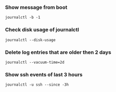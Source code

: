 ### Show message from boot
```
journalctl -b -1
```

### Check disk usage of journalctl
```
journalctl --disk-usage
```

### Delete log entries that are older then 2 days
```
journalctl --vacuum-time=2d
```

### Show ssh events of last 3 hours
```
journalctl -u ssh --since -3h
```

